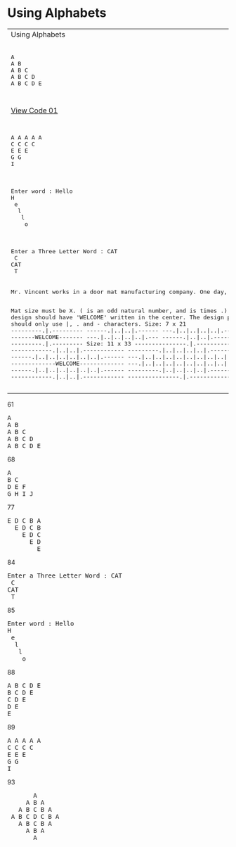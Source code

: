 # Using Alphabets
<table>
  <tbody>
    <tr>
      <td colspan=4>Using Alphabets</td>
    </tr>
    <tr>
      <td><pre><!-- 21 -->
A
A B 
A B C 
A B C D 
A B C D E 
      </pre></td>
      <td><pre><!-- 22 -->
A 
B C 
D E F 
G H I J
K L M N O
      </pre></td>
      <td><pre><!-- 23 -->
E D C B A
  E D C B
    E D C
      E D
        E
      </pre></td>
      <td><pre><!-- 24 -->
A B C D E
B C D E
C D E
D E
E
      </pre></td>
    </tr>
    <tr>
      <td ><a href="Alphabets/01/">View Code 01</a></td>
      <td ><a href="Alphabets/02/">View Code 02</a></td>
      <td ><a href="Alphabets/03/">View Code 03</a></td>
      <td ><a href="Alphabets/04/">View Code 04</a></td>
    </tr>
    <tr>
      <td><pre><!-- 00 -->
A A A A A 
C C C C
E E E
G G
I
      </pre></td>
    </tr>
    <tr>
      <td colspan=2><pre>
Enter word : Hello
H
 e
  l
   l
    o
      </pre></td>
      <td colspan=2><pre>
      A
    A B A
  A B C B A
A B C D C B A
  A B C B A
    A B A 
      A 
</pre></td>
    </tr>
    <tr>
<td colspan=2><pre>Enter a Three Letter Word : CAT
 C 
CAT
 T 
</pre></td>
    </tr>
    <tr>
      <td><pre>
Mr. Vincent works in a door mat manufacturing company. One day, he designed a new door mat with the following specifications:

Mat size must be X. ( is an odd natural number, and  is  times .)
The design should have 'WELCOME' written in the center.
The design pattern should only use |, . and - characters.
Size: 7 x 21 
    ---------.|.---------
    ------.|..|..|.------
    ---.|..|..|..|..|.---
    -------WELCOME-------
    ---.|..|..|..|..|.---
    ------.|..|..|.------
    ---------.|.---------
    Size: 11 x 33
    ---------------.|.---------------
    ------------.|..|..|.------------
    ---------.|..|..|..|..|.---------
    ------.|..|..|..|..|..|..|.------
    ---.|..|..|..|..|..|..|..|..|.---
    -------------WELCOME-------------
    ---.|..|..|..|..|..|..|..|..|.---
    ------.|..|..|..|..|..|..|.------
    ---------.|..|..|..|..|.---------
    ------------.|..|..|.------------
    ---------------.|.---------------
      </pre></td>
    </tr>
  </tbody>
</table>

61
<pre>
A
A B
A B C
A B C D
A B C D E
</pre>

68
<pre>
A
B C
D E F
G H I J
</pre>

77
<pre>
E D C B A
  E D C B
    E D C
      E D
        E
</pre>

84
<pre>
Enter a Three Letter Word : CAT 
 C
CAT
 T
</pre>

85 
<pre>
Enter word : Hello
H
 e
  l
   l
    o
</pre>

88
<pre>
A B C D E
B C D E
C D E
D E
E
</pre>

89
<pre>
A A A A A 
C C C C
E E E
G G
I
</pre>

93
<pre>
       A
     A B A
   A B C B A
 A B C D C B A
   A B C B A
     A B A
       A 
</pre>

